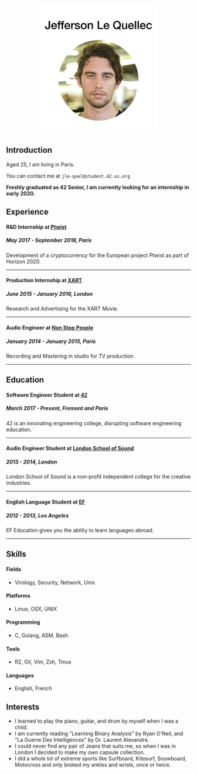 <p align="center"><img src="resume.png"></p>

## Introduction

Aged 25, I am living in Paris.

You can contact me at `jle-quel@student.42.us.org`

**Freshly graduated as 42 Senior, I am currently looking for an internship in early 2020.**

## Experience

#### R&D Internship at [Ptwist](https://ptwist.eu/)
##### May 2017 - September 2018, Paris

Development of a cryptocurrency for the European project Ptwist as part of Horizon 2020.

---

#### Production Internship at [XART](https://www.xartthemovie.com/)
##### June 2015 - January 2016, London

Research and Advertising for the XART Movie.

-----

#### Audio Engineer at [Non Stop People](http://www.non-stop-people.com/)
##### January 2014 - January 2015, Paris

Recording and Mastering in studio for TV production.

-----


## Education

#### Software Engineer Student at [42](https://www.42.fr/)
##### March 2017 - Present, Fremont and Paris

42 is an innovating engineering college, disrupting software engineering education.

-----

#### Audio Engineer Student at [London School of Sound](https://www.londonschoolofsound.co.uk/)
##### 2013 - 2014, London

London School of Sound is a non-profit independent college for the creative industries.

-----

#### English Language Student at [EF](https://www.ef.fr/)
##### 2012 - 2013, Los Angeles

EF Education gives you the ability to learn languages abroad.

-----

## Skills

#### Fields

- Virology, Security, Network, Unix

#### Platforms

- Linux, OSX, UNIX

#### Programming

- C, Golang, ASM, Bash

#### Tools

- R2, Git, Vim, Zsh, Tmux

#### Languages

- English, French

## Interests

- I learned to play the piano, guitar, and drum by myself when I was a child.
- I am currently reading "Learning Binary Analysis" by Ryan O'Neil, and "La Guerre Des Intelligences" by Dr. Laurent Alexandre.
- I could never find any pair of Jeans that suits me, so when I was in London I decided to make my own capsule collection.
- I did a whole lot of extreme sports like Surfboard, Kitesurf, Snowboard, Motocross and only broked my ankles and wrists, once or twice.
